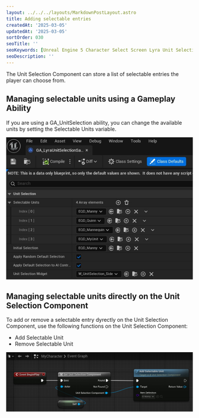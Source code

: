 ```yaml
---
layout: ../../../layouts/MarkdownPostLayout.astro
title: Adding selectable entries
createdAt: '2025-03-05'
updatedAt: '2025-03-05'
sortOrder: 030
seoTitle: ''
seoKeywords: [Unreal Engine 5 Character Select Screen Lyra Unit Selection]
seoDescription: ''
---
```


The Unit Selection Component can store a list of selectable entries the player can choose from. 

## Managing selectable units using a Gameplay Ability

If you are using a <span class="object">GA_UnitSelection</span> ability, you can change the available units by setting the <span class="variable">Selectable Units</span> variable.

![](../../../assets/lyra-unit-selection/selectable-units-var.jpg)

## Managing selectable units directly on the Unit Selection Component

To add or remove a selectable entry dyrectly on the Unit Selection Component, use the following functions on the Unit Selection Component:

* <span class="function">Add Selectable Unit</span>
* <span class="function">Remove Selectable Unit</span>

![](../../../assets/lyra-unit-selection/add-selectable-unit.jpg)



